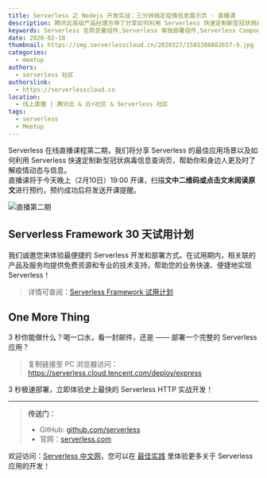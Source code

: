 ```yaml
---
title: Serverless 之 Nodejs 开发实战：三分钟搞定疫情信息展示页 - 直播课
description: 腾讯云高级产品经理方坤丁分享如何利用 Serverless 快速定制新型冠状病毒信息查询页，帮助大家及时了解疫情动态与信息
keywords: Serverless 全局变量组件,Serverless 单独部署组件,Serverless Component
date: 2020-02-10
thumbnail: https://img.serverlesscloud.cn/2020327/1585306882657-9.jpg
categories:
  - meetup
authors:
  - serverless 社区
authorslink:
  - https://serverlesscloud.cn
location: 
  - 线上直播 | 腾讯云 & 云+社区 & Serverless 社区
tags:
  - serverless
  - Meetup  
---
```


Serverless 在线直播课程第二期，我们将分享 Serverless 的最佳应用场景以及如何利用 Serverless 快速定制新型冠状病毒信息查询页，帮助你和身边人更及时了解疫情动态与信息。  
直播课将于今天晚上（2月10日）19:00 开课，扫描**文中二维码或点击文末阅读原文**进行预约，预约成功后将发送开课提醒。  

![直播第二期](https://img.serverlesscloud.cn/2020325/1585122696033-IMG_0292.JPG)

## Serverless Framework 30 天试用计划

我们诚邀您来体验最便捷的 Serverless 开发和部署方式。在试用期内，相关联的产品及服务均提供免费资源和专业的技术支持，帮助您的业务快速、便捷地实现 Serverless！

> 详情可查阅：[Serverless Framework 试用计划](https://cloud.tencent.com/document/product/1154/38792)

## One More Thing
<div id='scf-deploy-iframe-or-md'><div><p>3 秒你能做什么？喝一口水，看一封邮件，还是 —— 部署一个完整的 Serverless 应用？</p><blockquote><p>复制链接至 PC 浏览器访问：<a href="https://serverless.cloud.tencent.com/deploy/express">https://serverless.cloud.tencent.com/deploy/express</a></p></blockquote><p>3 秒极速部署，立即体验史上最快的 Serverless HTTP 实战开发！</p></div></div>

---

> **传送门：**
> - GitHub: [github.com/serverless](https://github.com/serverless/serverless/blob/master/README_CN.md) 
> - 官网：[serverless.com](https://serverless.com/)

欢迎访问：[Serverless 中文网](https://serverlesscloud.cn/)，您可以在 [最佳实践](https://serverlesscloud.cn/best-practice) 里体验更多关于 Serverless 应用的开发！

